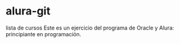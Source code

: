 # alura-git
lista de cursos
Este es un ejercicio del programa de Oracle y Alura: principiante en programación.
